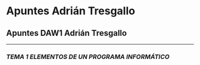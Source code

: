 # Apuntes Adrián Tresgallo
## Apuntes DAW1 Adrián Tresgallo
---
   
   ### ***TEMA 1 ELEMENTOS DE UN PROGRAMA INFORMÁTICO***

